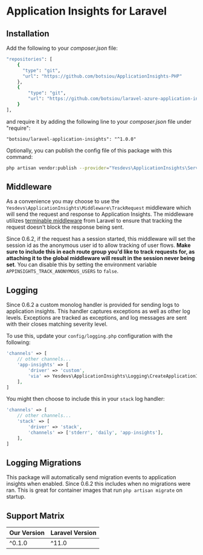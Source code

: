 # Application Insights for Laravel

## Installation

Add the following to your _composer.json_ file:

```bash
"repositories": [
    {
      "type": "git",
      "url": "https://github.com/botsiou/ApplicationInsights-PHP"
    },
    {
        "type": "git",
        "url": "https://github.com/botsiou/laravel-azure-application-insights"
    }
],
```

and require it by adding the following line to your _composer.json_ file under "require":

```
"botsiou/laravel-application-insights": "^1.0.0"
```

Optionally, you can publish the config file of this package with this command:

```bash
php artisan vendor:publish --provider="Yesdevs\ApplicationInsights\ServiceProvider"
```

## Middleware

As a convenience you may choose to use the `Yesdevs\ApplicationInsights\Middleware\TrackRequest` middleware which will send the request and response to Application Insights.
The middleware utilizes [terminable middleware](https://laravel.com/docs/8.x/middleware#terminable-middleware) from Laravel to ensure that tracking the request doesn't block the response being sent.

Since 0.6.2, if the request has a session started, this middleware will set the session id as the anonymous user id to allow tracking of user flows.
**Make sure to include this in each route group you'd like to track requests for, as attaching it to the global middleware will result in the session never being set**.
You can disable this by setting the environment variable `APPINSIGHTS_TRACK_ANONYMOUS_USERS` to `false`.

## Logging

Since 0.6.2 a custom monolog handler is provided for sending logs to application insights.
This handler captures exceptions as well as other log levels.
Exceptions are tracked as exceptions, and log messages are sent with their closes matching severity level.

To use this, update your `config/logging.php` configuration with the following:

```php
'channels' => [
    // other channels...
    'app-insights' => [
        'driver' => 'custom',
        'via' => Yesdevs\ApplicationInsights\Logging\CreateApplicationInsightsLogger::class,
    ],
]
```

You might then choose to include this in your `stack` log handler:

```php
'channels' => [
    // other channels...
    'stack' => [
        'driver' => 'stack',
        'channels' => ['stderr', 'daily', 'app-insights'],
    ],
]
```

## Logging Migrations

This package will automatically send migration events to application insights when enabled.
Since 0.6.2 this includes when no migrations were ran. This is great for container images that run `php artisan migrate` on startup.

## Support Matrix

| Our Version | Laravel Version |
|-------------|-----------------|
| ^0.1.0      | ^11.0           |
